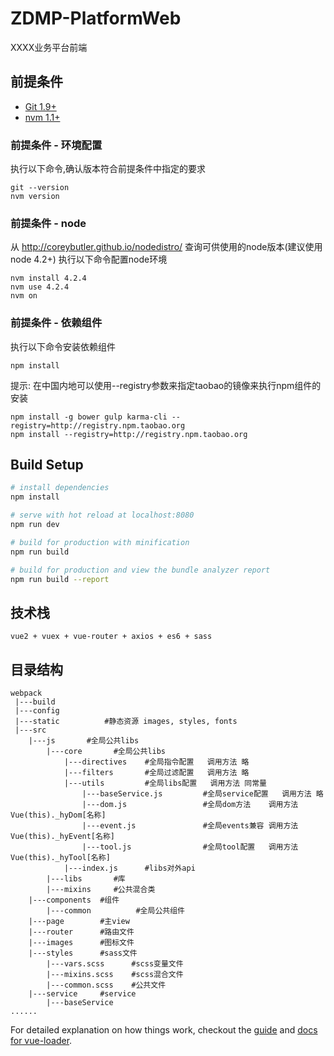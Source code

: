 # ZDMP-PlatformWeb
XXXX业务平台前端

## 前提条件
- [Git 1.9+](http://git-scm.com/downloads)
- [nvm 1.1+](https://github.com/creationix/nvm)

### 前提条件 - 环境配置
执行以下命令,确认版本符合前提条件中指定的要求
```SHELL
git --version
nvm version
```

### 前提条件 - node
从 http://coreybutler.github.io/nodedistro/ 查询可供使用的node版本(建议使用node 4.2+)
执行以下命令配置node环境
```SHELL
nvm install 4.2.4
nvm use 4.2.4
nvm on
```

### 前提条件 - 依赖组件
执行以下命令安装依赖组件
```SHELL
npm install
```
提示: 在中国内地可以使用--registry参数来指定taobao的镜像来执行npm组件的安装
```SHELL
npm install -g bower gulp karma-cli --registry=http://registry.npm.taobao.org
npm install --registry=http://registry.npm.taobao.org
```

## Build Setup

``` bash
# install dependencies
npm install

# serve with hot reload at localhost:8080
npm run dev

# build for production with minification
npm run build

# build for production and view the bundle analyzer report
npm run build --report
```
## 技术栈
    vue2 + vuex + vue-router + axios + es6 + sass
## 目录结构
```
webpack
 |---build
 |---config
 |---static          #静态资源 images, styles, fonts
 |---src
    |---js       #全局公共libs
    	|---core       #全局公共libs
	        |---directives    #全局指令配置   调用方法 略
	        |---filters       #全局过滤配置   调用方法 略
	        |---utils         #全局libs配置   调用方法 同常量
	            |---baseService.js         #全局service配置   调用方法 略
	            |---dom.js                 #全局dom方法    调用方法 Vue(this)._hyDom[名称]
	            |---event.js               #全局events兼容 调用方法 Vue(this)._hyEvent[名称]
	            |---tool.js                #全局tool配置   调用方法 Vue(this)._hyTool[名称]
        	|---index.js      #libs对外api
        |---libs       #库
        |---mixins     #公共混合类
 	|---components  #组件
 		|---common     		#全局公共组件
 	|---page        #主view
 	|---router      #路由文件
 	|---images      #图标文件
 	|---styles      #sass文件
 		|---vars.scss      #scss变量文件
 		|---mixins.scss    #scss混合文件
 		|---common.scss    #公共文件
 	|---service     #service
 	 	|---baseService
......

  ```

For detailed explanation on how things work, checkout the [guide](http://vuejs-templates.github.io/webpack/) and [docs for vue-loader](http://vuejs.github.io/vue-loader).
